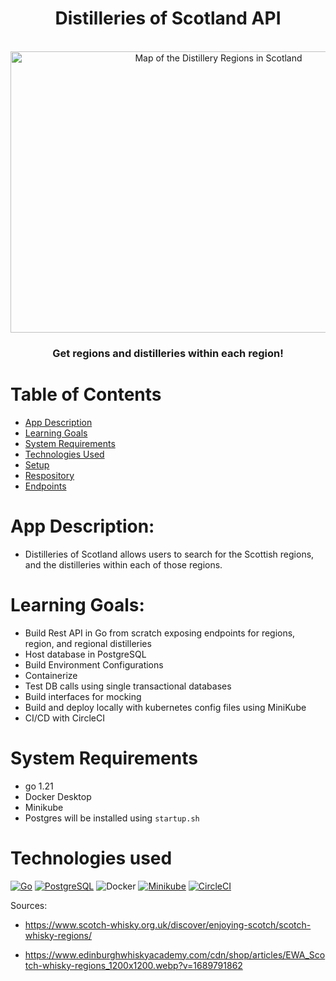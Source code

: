 
<h1 align="center">Distilleries of Scotland API</h1>

<br />
<div align="center">
  <a href="https://github.com/efuchsman/Distilleries-of-Scotland">
    <img src="https://www.edinburghwhiskyacademy.com/cdn/shop/articles/EWA_Scotch-whisky-regions_1200x1200.webp?v=1689791862" alt="Map of the Distillery Regions in Scotland" width="650" height="450">
  </a>

  <h3 align="center">
    Get regions and distilleries within each region!
    <br />
  </h3>
</div>

# Table of Contents
* [App Description](#app-description)
* [Learning Goals](#learning-goals)
* [System Requirements](#system-requirements)
* [Technologies Used](#technologies-used)
* [Setup](#setup)
* [Respository](#repository)
* [Endpoints](#endpoints)

# App Description:
* Distilleries of Scotland allows users to search for the Scottish regions, and the distilleries within each of those regions.

# Learning Goals:
* Build Rest API in Go from scratch exposing endpoints for regions, region, and regional distilleries
* Host database in PostgreSQL
* Build Environment Configurations
* Containerize
* Test DB calls using single transactional databases
* Build interfaces for mocking
* Build and deploy locally with kubernetes config files using MiniKube
* CI/CD with CircleCI

# System Requirements
* go 1.21
* Docker Desktop
* Minikube
* Postgres will be installed using `startup.sh`

# Technologies used
[![Go](https://img.shields.io/badge/Go-00ADD8?style=for-the-badge&logo=go&logoColor=white)](https://golang.org/)
[![PostgreSQL](https://img.shields.io/badge/PostgreSQL-336791?style=for-the-badge&logo=postgresql&logoColor=white)](https://www.postgresql.org/)
![Docker](https://img.shields.io/badge/Docker-ffffff?style=for-the-badge&logo=docker&logoColor=ffffff&color=0db7ed)
[![Minikube](https://img.shields.io/badge/Minikube-326CE5?style=for-the-badge&logo=kubernetes&logoColor=white)](https://minikube.sigs.k8s.io/)
[![CircleCI](https://img.shields.io/badge/CircleCI-343434?style=for-the-badge&logo=circleci&logoColor=white)](https://circleci.com/)





Sources:
  - https://www.scotch-whisky.org.uk/discover/enjoying-scotch/scotch-whisky-regions/

  - https://www.edinburghwhiskyacademy.com/cdn/shop/articles/EWA_Scotch-whisky-regions_1200x1200.webp?v=1689791862


